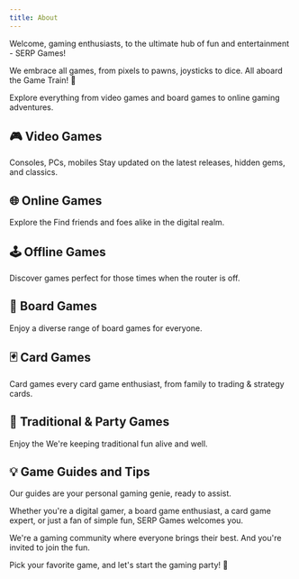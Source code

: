 ```yaml
---
title: About
---
```


Welcome, gaming enthusiasts, to the ultimate hub of fun and entertainment - SERP Games!

We embrace all games, from pixels to pawns, joysticks to dice. All aboard the Game Train! 🚂

Explore everything from video games and board games to online gaming adventures.

## 🎮 Video Games
Consoles, PCs, mobiles Stay updated on the latest releases, hidden gems, and classics.

## 🌐 Online Games
Explore the Find friends and foes alike in the digital realm.

## 🕹️ Offline Games
Discover games perfect for those times when the router is off.

## 🎲 Board Games
Enjoy a diverse range of board games for everyone.

## 🃏 Card Games
Card games every card game enthusiast, from family to trading & strategy cards.

## 🤹 Traditional & Party Games
Enjoy the We're keeping traditional fun alive and well.

## 💡 Game Guides and Tips
Our guides are your personal gaming genie, ready to assist.

Whether you're a digital gamer, a board game enthusiast, a card game expert, or just a fan of simple fun, SERP Games welcomes you.

We're a gaming community where everyone brings their best. And you're invited to join the fun.

Pick your favorite game, and let's start the gaming party! 🎉